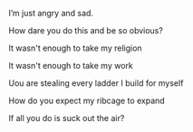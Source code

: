 I’m just angry and sad.

How dare you do this and be so obvious?

It wasn't enough to take my religion

It wasn't enough to take my work

Uou are stealing every ladder I build for myself

How do you expect my ribcage to expand

If all you do is suck out the air?
